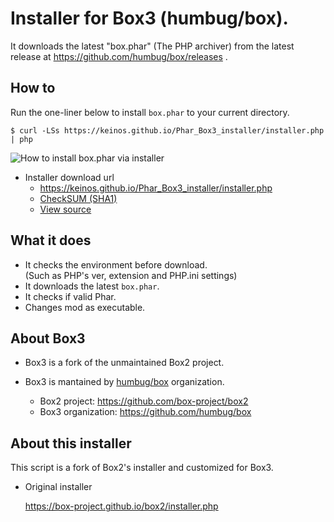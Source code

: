 # Installer for Box3 (humbug/box).

It downloads the latest "box.phar" (The PHP archiver) from the latest release at https://github.com/humbug/box/releases .

## How to

Run the one-liner below to install `box.phar` to your current directory.

```
$ curl -LSs https://keinos.github.io/Phar_Box3_installer/installer.php | php
```

![How to install box.phar via installer](https://keinos.github.io/Phar_Box3_installer/img/howto-install-20180417-0331.gif "How to install box.phar via installer")

- Installer download url
     - https://keinos.github.io/Phar_Box3_installer/installer.php
     - [CheckSUM (SHA1)](https://keinos.github.io/Phar_Box3_installer/manifest.json)
     - [View source](https://github.com/KEINOS/Phar_Box3_installer/blob/Box3_installer/installer.php)

## What it does

- It checks the environment before download.<br>(Such as PHP's ver, extension and PHP.ini settings)
- It downloads the latest `box.phar`.
- It checks if valid Phar.
- Changes mod as executable.

## About Box3

- Box3 is a fork of the unmaintained Box2 project.
- Box3 is mantained by [humbug/box](https://github.com/humbug) organization.

    - Box2 project: https://github.com/box-project/box2
    - Box3 organization: https://github.com/humbug/box

## About this installer

This script is a fork of Box2's installer and customized for Box3.

- Original installer

    https://box-project.github.io/box2/installer.php

